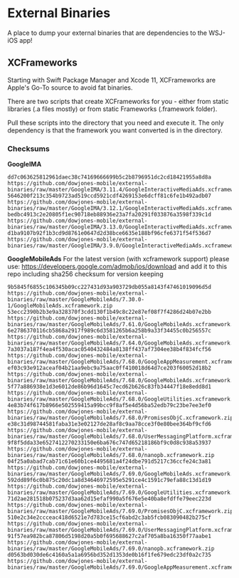 # External Binaries

A place to dump your external binaries that are dependencies to the WSJ-iOS app!

## XCFrameworks
Starting with Swift Package Manager and Xcode 11, XCFrameworks are Apple's Go-To source to avoid fat binaries. 

There are two scripts that create XCFrameworks for you - either from static libraries (.a files mostly) or from static Frameworks (.framework folder).

Pull these scripts into the directory that you need and execute it. The only dependency is that the framework you want converted is in the directory.

### Checksums

**GoogleIMA**
```
dd7c063625812961daec38c74169666699b5c2b8796951dc2cd18421955a8d8a  https://github.com/dowjones-mobile/external-binaries/raw/master/GoogleIMA/3.11.4/GoogleInteractiveMediaAds.xcframework.zip
5646200f213c354b9723ad519ccd5921cdf4269153e6dcff81c6fe1b492adb07  https://github.com/dowjones-mobile/external-binaries/raw/master/GoogleIMA/3.12.1/GoogleInteractiveMediaAds.xcframework.zip
bedbc4913c2e20805f1ec90718eb88936e23a7fa20291f033876a3598f339c1d  https://github.com/dowjones-mobile/external-binaries/raw/master/GoogleIMA/3.13.0/GoogleInteractiveMediaAds.xcframework.zip
d1ba9107b92f1b3cd9d8761e0647d2d38bce6635e188bf96cfe6371f54f536d7  https://github.com/dowjones-mobile/external-binaries/raw/master/GoogleIMA/3.9.0/GoogleInteractiveMediaAds.xcframework.zip
```

**GoogleMobileAds**
For the latest version (with xcframework support) please use: https://developers.google.com/admob/ios/download and add it to this repo including sha256 checksum for version keeping
```
9b5845f6855c106345b09cc227431d93a903729db055a8143f47461019096d5d  https://github.com/dowjones-mobile/external-binaries/raw/master/GoogleMobileAds/7.30.0-1/GoogleMobileAds.xcframework.zip
53ecc2390b2b3e9a328370f3cdd130f1b49c8c22e87ef08f7f4286d24b07e2bb  https://github.com/dowjones-mobile/external-binaries/raw/master/GoogleMobileAds/7.61.0/GoogleMobileAds.xcframework.zip
6e2786370116cb5868a2917f989c6d3581265b6a258b9a33f34455c0b256557c  https://github.com/dowjones-mobile/external-binaries/raw/master/GoogleMobileAds/7.64.0/GoogleMobileAds.xcframework.zip
7a3037a187f4ea4f530acac0540432484a8138ff437af7304ee38b4f834fcf56  https://github.com/dowjones-mobile/external-binaries/raw/master/GoogleMobileAds/7.68.0/GoogleAppMeasurement.xcframework.zip
ef03c93e912aceaf04b21aa9ebc9a75aac0ff410018d64d7ce203f60052d18b2  https://github.com/dowjones-mobile/external-binaries/raw/master/GoogleMobileAds/7.68.0/GoogleMobileAds.xcframework.zip
5f77a886938e1d3e6012de86b96d1645c7ecd62b626c83fb34447f18e8edd8d1  https://github.com/dowjones-mobile/external-binaries/raw/master/GoogleMobileAds/7.68.0/GoogleUtilities.xcframework.zip
4e83b74f617b8966e502559415a99bcc9f8af5e4d56ba52edb79c23be7ee3ef0  https://github.com/dowjones-mobile/external-binaries/raw/master/GoogleMobileAds/7.68.0/PromisesObjC.xcframework.zip
e38c31d98744581faba31e3e02127de28af8c9aa78cce3f0e80bee364bf9cfd6  https://github.com/dowjones-mobile/external-binaries/raw/master/GoogleMobileAds/7.68.0/UserMessagingPlatform.xcframework.zip
9f8f5dda33e6527412270233150e6ba676c747d65218186bf9c0d8c938a53937  https://github.com/dowjones-mobile/external-binaries/raw/master/GoogleMobileAds/7.68.0/nanopb.xcframework.zip
04f25a0abad7cab71c61e60b1ce4495681a4f24dbe791d5217c36ccfe24c3a81  https://github.com/dowjones-mobile/external-binaries/raw/master/GoogleMobileAds/7.69.0/GoogleMobileAds.xcframework.zip
592dd89f6c0b875c20dc1a8d34646972595e5291ce4c1591c79efa88c13d1d19  https://github.com/dowjones-mobile/external-binaries/raw/master/GoogleMobileAds/7.69.0/GoogleUtilities.xcframework.zip
71d2ae281518b075237d3aa62d15efaf990a5f676e5e40ba8efdffe79eec223d  https://github.com/dowjones-mobile/external-binaries/raw/master/GoogleMobileAds/7.69.0/PromisesObjC.xcframework.zip
510e2c34e2ccceac418d6521e7d783ce15cf6abd2c3ab5fcb083090482b275cf  https://github.com/dowjones-mobile/external-binaries/raw/master/GoogleMobileAds/7.69.0/UserMessagingPlatform.xcframework.zip
91f57ea982bca87806d5198d20a5b0f695688627c2af705a8ba16350f77aabe1  https://github.com/dowjones-mobile/external-binaries/raw/master/GoogleMobileAds/7.69.0/nanopb.xcframework.zip
d0563bd030de6c4160a5a1a6956bd352d1353de0b16f1fe679edc23df0a2c735  https://github.com/dowjones-mobile/external-binaries/raw/master/GoogleMobileAds/7.69.0/GoogleAppMeasurement.xcframework.zip
```
